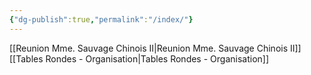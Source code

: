 ```yaml
---
{"dg-publish":true,"permalink":"/index/"}
---
```


[[Reunion Mme. Sauvage Chinois II\|Reunion Mme. Sauvage Chinois II]]
[[Tables Rondes - Organisation\|Tables Rondes - Organisation]]

